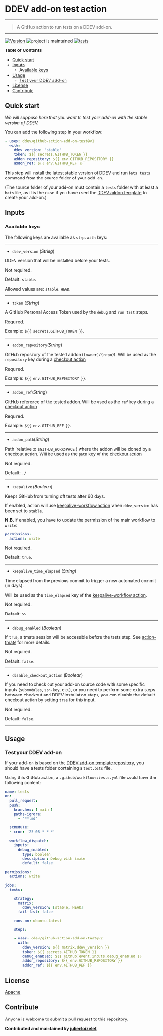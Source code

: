 # DDEV add-on test action

---
> A GitHub action to run tests on a DDEV add-on.
---

[![Version](https://img.shields.io/github/v/release/ddev/github-action-add-on-test)](https://github.com/ddev/github-action-add-on-test/releases)
![project is maintained](https://img.shields.io/maintenance/yes/2024.svg)
[![tests](https://github.com/ddev/github-action-add-on-test/actions/workflows/add-ons-test.yml/badge.svg)](https://github.com/ddev/github-action-add-on-test/actions/workflows/add-ons-test.yml)


<!-- START doctoc generated TOC please keep comment here to allow auto update -->
<!-- DON'T EDIT THIS SECTION, INSTEAD RE-RUN doctoc TO UPDATE -->
**Table of Contents**

- [Quick start](#quick-start)
- [Inputs](#inputs)
  - [Available keys](#available-keys)
- [Usage](#usage)
  - [Test your DDEV add-on](#test-your-ddev-add-on)
- [License](#license)
- [Contribute](#contribute)

<!-- END doctoc generated TOC please keep comment here to allow auto update -->

## Quick start

_We will suppose here that you want to test your add-on with the stable version of DDEV._

You can add the following step in your workflow:

```yaml
- uses: ddev/github-action-add-on-test@v1
  with:
    ddev_version: "stable"
    token: ${{ secrets.GITHUB_TOKEN }}
    addon_repository: ${{ env.GITHUB_REPOSITORY }}
    addon_ref: ${{ env.GITHUB_REF }}
```

This step will install the latest stable version of DDEV and run `bats tests` command from the source folder of your add-on.

(The source folder of your add-on must contain a `tests` folder with at least a `bats` file, as it is the case if you have used the [DDEV addon template](https://github.com/ddev/ddev-addon-template) to create your add-on.)

## Inputs


### Available keys

The following keys are available as `step.with` keys:

---
- `ddev_version` (_String_)

DDEV version that will be installed before your tests.

Not required.

Default: `stable`.

Allowed values are: `stable`, `HEAD`.

---

- `token` (_String_)

A GitHub Personal Access Token used by the `debug` and `run test` steps.

Required.

Example: `${{ secrets.GITHUB_TOKEN }}`.

---

- `addon_repository`(_String_)

GitHub repository of the tested addon (`{owner}/{repo}`). Will be used as the `repository` key during a [checkout 
action](https://github.com/actions/checkout#usage)

Required.

Example: `${{ env.GITHUB_REPOSITORY }}`.


---

- `addon_ref`(_String_)

GitHub reference of the tested addon. Will be used as the `ref` key during a [checkout action](https://github.com/actions/checkout#usage)

Required.

Example: `${{ env.GITHUB_REF }}`.

---

- `addon_path`(_String_)

Path (relative to `$GITHUB_WORKSPACE` ) where the addon will be cloned by a checkout action. Will be used as the `path` 
key of the [checkout action](https://github.com/actions/checkout#usage)

Not required.

Default: `./`

---

- `keepalive` (_Boolean_)

Keeps GitHub from turning off tests after 60 days. 

If enabled, action will use [keepalive-workflow action](https://github.com/gautamkrishnar/keepalive-workflow) when `ddev_version` has been set to `stable`.

**N.B.** If enabled, you have to update the permission of the main workflow to `write`:

```yaml
permissions:
  actions: write
```

Not required.

Default: `true`.

---


- `keepalive_time_elapsed` (_String_)

Time elapsed from the previous commit to trigger a new automated commit (in days).

Will be used as the `time_elapsed` key of the  [keepalive-workflow action](https://github.com/gautamkrishnar/keepalive-workflow).

Not required.

Default: `55`.

---


- `debug_enabled` (_Boolean_)

If `true`, a tmate session will be accessible before the tests step. See [action-tmate](https://github.com/mxschmitt/action-tmate) for more details.

Not required.

Default: `false`.

---

- `disable_checkout_action` (_Boolean_)

If you need to check out your add-on source code with some specific inputs (`submodules`, `ssh-key`, etc.), or you need to perform some extra steps between checkout and DDEV installation steps, you can disable the default checkout action by setting `true` for this input.

Not required.

Default: `false`.

---

## Usage

### Test your DDEV add-on

If your add-on is based on the [DDEV add-on template repository](https://github.com/ddev/ddev-addon-template), you 
should have a tests folder containing a `test.bats` file.

Using this GitHub action, a  `.github/workflows/tests.yml` file could have the following content: 


```yaml
name: tests
on:
  pull_request:
  push:
    branches: [ main ]
    paths-ignore:
      - '**.md'

  schedule:
  - cron: '25 08 * * *'

  workflow_dispatch:
    inputs:
      debug_enabled:
        type: boolean
        description: Debug with tmate
        default: false

permissions:
  actions: write

jobs:
  tests:

    strategy:
      matrix:
        ddev_version: [stable, HEAD]
      fail-fast: false

    runs-on: ubuntu-latest

    steps:

    - uses: ddev/github-action-add-on-test@v2
      with:
        ddev_version: ${{ matrix.ddev_version }}
        token: ${{ secrets.GITHUB_TOKEN }}
        debug_enabled: ${{ github.event.inputs.debug_enabled }}
        addon_repository: ${{ env.GITHUB_REPOSITORY }}
        addon_ref: ${{ env.GITHUB_REF }}
```


## License

[Apache](LICENSE)

## Contribute

Anyone is welcome to submit a pull request to this repository.


**Contributed and maintained by [julienloizelet](https://github.com/julienloizelet)**
